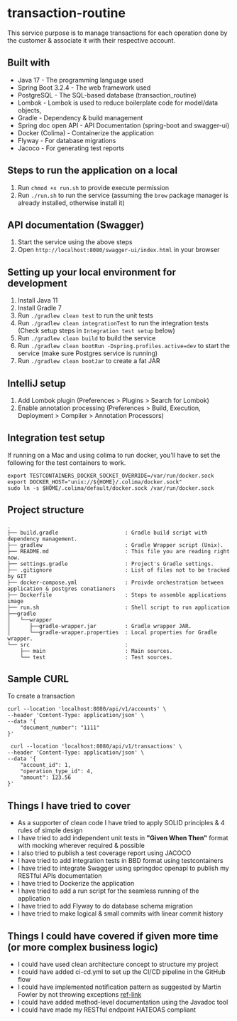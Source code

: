 # transaction-routine

This service purpose is to manage transactions for each operation done by the customer & associate it with their
respective account.

## Built with

* Java 17 - The programming language used
* Spring Boot 3.2.4 - The web framework used
* PostgreSQL - The SQL-based database (transaction_routine)
* Lombok - Lombok is used to reduce boilerplate code for model/data objects,
* Gradle - Dependency & build management
* Spring doc open API - API Documentation (spring-boot and swagger-ui)
* Docker (Colima) - Containerize the application
* Flyway - For database migrations
* Jacoco - For generating test reports

## Steps to run the application on a local

1. Run `chmod +x run.sh` to provide execute permission
2. Run `./run.sh` to run the service (assuming the `brew` package manager is already installed, otherwise install it)

## API documentation (Swagger)

1. Start the service using the above steps
2. Open `http://localhost:8080/swagger-ui/index.html` in your browser

## Setting up your local environment for development

1. Install Java 11
2. Install Gradle 7
3. Run `./gradlew clean test` to run the unit tests
4. Run `./gradlew clean integrationTest` to run the integration tests (Check setup steps in `Integration test setup`
   below)
4. Run `./gradlew clean build` to build the service
6. Run `./gradlew clean bootRun -Dspring.profiles.active=dev` to start the service (make sure Postgres service is
   running)
7. Run `./gradlew clean bootJar` to create a fat JAR

## IntelliJ setup

1. Add Lombok plugin (Preferences > Plugins > Search for Lombok)
2. Enable annotation processing (Preferences > Build, Execution, Deployment > Compiler > Annotation Processors)

## Integration test setup

If running on a Mac and using colima to run docker, you'll have to set the following for the test containers to work.

```
export TESTCONTAINERS_DOCKER_SOCKET_OVERRIDE=/var/run/docker.sock
export DOCKER_HOST="unix://${HOME}/.colima/docker.sock"
sudo ln -s $HOME/.colima/default/docker.sock /var/run/docker.sock
```

## Project structure

    .
    ├── build.gradle                     : Gradle build script with dependency management.
    ├── gradlew                          : Gradle Wrapper script (Unix).
    ├── README.md                        : This file you are reading right now.
    ├── settings.gradle                  : Project's Gradle settings.
    ├── .gitignore                       : List of files not to be tracked by GIT  
    ├── docker-compose.yml               : Proivde orchestration between application & postgres conatianers
    ├── Dockerfile                       : Steps to assemble applications image
    ├── run.sh                           : Shell script to run application
    ├──gradle                           
    │   └──wrapper
    │      ├──gradle-wrapper.jar         : Gradle wrapper JAR.
    │      └──gradle-wrapper.properties  : Local properties for Gradle wrapper.
    └── src                              : 
        ├── main                         : Main sources.
        └── test                         : Test sources.

## Sample CURL

To create a transaction

```
curl --location 'localhost:8080/api/v1/accounts' \
--header 'Content-Type: application/json' \
--data '{
    "document_number": "1111"
}'

 curl --location 'localhost:8080/api/v1/transactions' \
--header 'Content-Type: application/json' \
--data '{
    "account_id": 1,
    "operation_type_id": 4,
    "amount": 123.56
}'
```

## Things I have tried to cover

* As a supporter of clean code I have tried to apply SOLID principles & 4 rules of simple design
* I have tried to add independent unit tests in **"Given When Then"** format with mocking wherever required & possible
* I also tried to publish a test coverage report using JACOCO
* I have tried to add integration tests in BBD format using testcontainers
* I have tried to integrate Swagger using springdoc openapi to publish my RESTful APIs documentation
* I have tried to Dockerize the application
* I have tried to add a run script for the seamless running of the application
* I have tried to add Flyway to do database schema migration
* I have tried to make logical & small commits with linear commit history

## Things I could have covered if given more time (or more complex business logic)

* I could have used clean architecture concept to structure my project
* I could have added ci-cd.yml to set up the CI/CD pipeline in the GitHub flow
* I could have implemented notification pattern as suggested by Martin Fowler by not throwing
  exceptions [ref-link](https://martinfowler.com/articles/replaceThrowWithNotification.html)
* I could have added method-level documentation using the Javadoc tool
* I could have made my RESTful endpoint HATEOAS compliant
  
